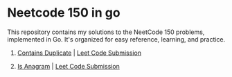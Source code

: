 # Neetcode 150 in go

This repository contains my solutions to the NeetCode 150 problems, implemented in Go. It's organized for easy reference, learning, and practice.

1. [Contains Duplicate](./easy/contains_duplicates_test.go) | [Leet Code Submission](https://leetcode.com/problems/contains-duplicate/submissions/1624557734/)

2. [Is Anagram](./easy/is_anagram_test.go) | [Leet Code Submission](https://leetcode.com/problems/valid-anagram/submissions/1624615545/)